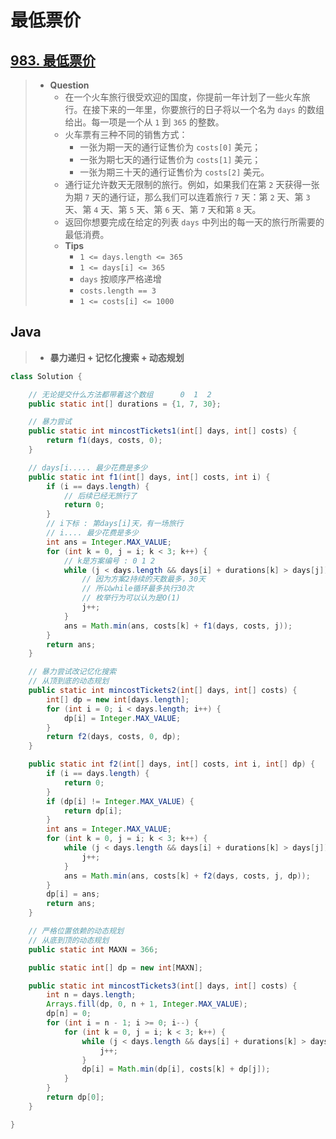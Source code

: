 # 最低票价

## [983. 最低票价](https://leetcode.cn/problems/minimum-cost-for-tickets/)

> - **Question**
>   - 在一个火车旅行很受欢迎的国度，你提前一年计划了一些火车旅行。在接下来的一年里，你要旅行的日子将以一个名为 `days` 的数组给出。每一项是一个从 `1` 到 `365` 的整数。
>   - 火车票有三种不同的销售方式：
>     - 一张为期一天的通行证售价为 `costs[0]` 美元；
>     - 一张为期七天的通行证售价为 `costs[1]` 美元；
>     - 一张为期三十天的通行证售价为 `costs[2]` 美元。
>   - 通行证允许数天无限制的旅行。例如，如果我们在第 `2` 天获得一张 为期 `7` 天的通行证，那么我们可以连着旅行 `7` 天：第 `2` 天、第 `3` 天、第 `4` 天、第 `5` 天、第 `6` 天、第 `7` 天和第 `8` 天。
>   - 返回你想要完成在给定的列表 `days` 中列出的每一天的旅行所需要的最低消费。
>   - **Tips**
>     - `1 <= days.length <= 365`
>     - `1 <= days[i] <= 365`
>     - `days` 按顺序严格递增
>     - `costs.length == 3`
>     - `1 <= costs[i] <= 1000`

## Java

> - **暴力递归 + 记忆化搜索 + 动态规划**

```java
class Solution {

    // 无论提交什么方法都带着这个数组      0  1  2
    public static int[] durations = {1, 7, 30};

    // 暴力尝试
    public static int mincostTickets1(int[] days, int[] costs) {
        return f1(days, costs, 0);
    }

    // days[i..... 最少花费是多少
    public static int f1(int[] days, int[] costs, int i) {
        if (i == days.length) {
            // 后续已经无旅行了
            return 0;
        }
        // i下标 : 第days[i]天，有一场旅行
        // i.... 最少花费是多少
        int ans = Integer.MAX_VALUE;
        for (int k = 0, j = i; k < 3; k++) {
            // k是方案编号 : 0 1 2
            while (j < days.length && days[i] + durations[k] > days[j]) {
                // 因为方案2持续的天数最多，30天
                // 所以while循环最多执行30次
                // 枚举行为可以认为是O(1)
                j++;
            }
            ans = Math.min(ans, costs[k] + f1(days, costs, j));
        }
        return ans;
    }

    // 暴力尝试改记忆化搜索
    // 从顶到底的动态规划
    public static int mincostTickets2(int[] days, int[] costs) {
        int[] dp = new int[days.length];
        for (int i = 0; i < days.length; i++) {
            dp[i] = Integer.MAX_VALUE;
        }
        return f2(days, costs, 0, dp);
    }

    public static int f2(int[] days, int[] costs, int i, int[] dp) {
        if (i == days.length) {
            return 0;
        }
        if (dp[i] != Integer.MAX_VALUE) {
            return dp[i];
        }
        int ans = Integer.MAX_VALUE;
        for (int k = 0, j = i; k < 3; k++) {
            while (j < days.length && days[i] + durations[k] > days[j]) {
                j++;
            }
            ans = Math.min(ans, costs[k] + f2(days, costs, j, dp));
        }
        dp[i] = ans;
        return ans;
    }

    // 严格位置依赖的动态规划
    // 从底到顶的动态规划
    public static int MAXN = 366;

    public static int[] dp = new int[MAXN];

    public static int mincostTickets3(int[] days, int[] costs) {
        int n = days.length;
        Arrays.fill(dp, 0, n + 1, Integer.MAX_VALUE);
        dp[n] = 0;
        for (int i = n - 1; i >= 0; i--) {
            for (int k = 0, j = i; k < 3; k++) {
                while (j < days.length && days[i] + durations[k] > days[j]) {
                    j++;
                }
                dp[i] = Math.min(dp[i], costs[k] + dp[j]);
            }
        }
        return dp[0];
    }

}
```
